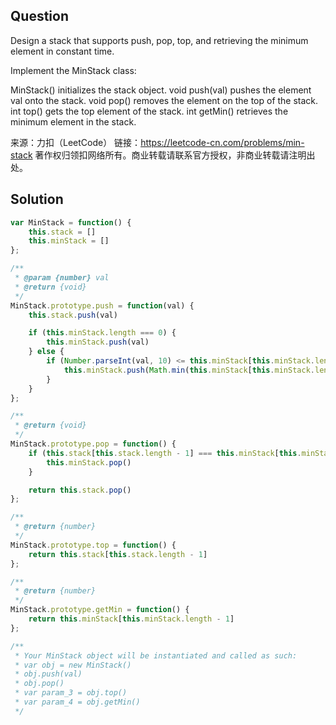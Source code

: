 ## Question
Design a stack that supports push, pop, top, and retrieving the minimum element in constant time.

Implement the MinStack class:

MinStack() initializes the stack object.
void push(val) pushes the element val onto the stack.
void pop() removes the element on the top of the stack.
int top() gets the top element of the stack.
int getMin() retrieves the minimum element in the stack.

来源：力扣（LeetCode）
链接：https://leetcode-cn.com/problems/min-stack
著作权归领扣网络所有。商业转载请联系官方授权，非商业转载请注明出处。

## Solution
```javascript
var MinStack = function() {
    this.stack = []
    this.minStack = []
};

/** 
 * @param {number} val
 * @return {void}
 */
MinStack.prototype.push = function(val) {
    this.stack.push(val)

    if (this.minStack.length === 0) {
        this.minStack.push(val)
    } else {
        if (Number.parseInt(val, 10) <= this.minStack[this.minStack.length - 1]) {
            this.minStack.push(Math.min(this.minStack[this.minStack.length - 1], val))
        }
    }
};

/**
 * @return {void}
 */
MinStack.prototype.pop = function() {
    if (this.stack[this.stack.length - 1] === this.minStack[this.minStack.length - 1]) {
        this.minStack.pop()
    }

    return this.stack.pop()
};

/**
 * @return {number}
 */
MinStack.prototype.top = function() {
    return this.stack[this.stack.length - 1]
};

/**
 * @return {number}
 */
MinStack.prototype.getMin = function() {
    return this.minStack[this.minStack.length - 1]
};

/**
 * Your MinStack object will be instantiated and called as such:
 * var obj = new MinStack()
 * obj.push(val)
 * obj.pop()
 * var param_3 = obj.top()
 * var param_4 = obj.getMin()
 */
```